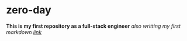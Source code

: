 # zero-day
 **This is my first repository as a full-stack engineer**
 *also writting my first markdown [link](http://edwardodey.com "zero-day")*


